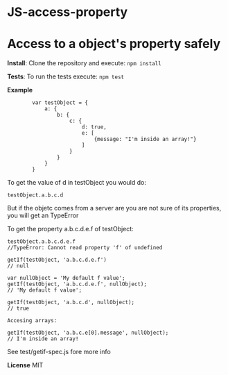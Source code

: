 # JS-access-property
Access to a object's property safely
==============================


**Install**:
Clone the repository and execute:
`npm install`

**Tests**:
To run the tests execute:
`npm test`

**Example**

```
        var testObject = {
            a: {
                b: {
                    c: {
                        d: true,
                        e: [
                            {message: "I'm inside an array!"}
                        ]
                    }
                }
            }
        }

```

To get the value of d in testObject you would do:


`testObject.a.b.c.d`

But if the objetc comes from a server are you are not sure of its properties, you will get an TypeError

To get the property a.b.c.d.e.f of testObject:

```
testObject.a.b.c.d.e.f
//TypeError: Cannot read property 'f' of undefined

getIf(testObject, 'a.b.c.d.e.f')
// null

var nullObject = 'My default f value';
getIf(testObject, 'a.b.c.d.e.f', nullObject);
// 'My default f value';

getIf(testObject, 'a.b.c.d', nullObject);
// true

Accesing arrays:

getIf(testObject, 'a.b.c.e[0].message', nullObject);
// I'm inside an array!

```
See test/getif-spec.js fore more info



**License**
MIT
